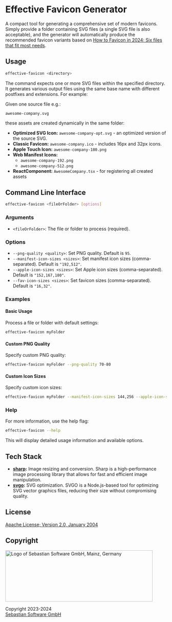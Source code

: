 # Effective Favicon Generator

A compact tool for generating a comprehensive set of modern favicons. Simply provide a folder containing SVG files (a single SVG file is also acceptable), and the generator will automatically produce the recommended favicon variants based on [How to Favicon in 2024: Six files that fit most needs](https://evilmartians.com/chronicles/how-to-favicon-in-2021-six-files-that-fit-most-needs).

## Usage

```bash
effective-favicon <directory>
```

The command expects one or more SVG files within the specified directory. It generates various output files using the same base name with different postfixes and extensions. For example:

Given one source file e.g.:

`awesome-company.svg`

these assets are created dynamically in the same folder:

- **Optimized SVG Icon:** `awesome-company-opt.svg` - an optimized version of the source SVG.
- **Classic Favicon:** `awesome-company.ico` - includes 16px and 32px icons.
- **Apple Touch Icon:** `awesome-company-180.png`
- **Web Manifest Icons:**
  - `awesome-company-192.png`
  - `awesome-company-512.png`
- **ReactComponent:** `AwesomeCompany.tsx` - for registering all created assets

## Command Line Interface

```sh
effective-favicon <fileOrFolder> [options]
```

### Arguments

- `<fileOrFolder>`: The file or folder to process (required).

### Options

- `--png-quality <quality>`: Set PNG quality. Default is `95`.
- `--manifest-icon-sizes <sizes>`: Set manifest icon sizes (comma-separated). Default is `"192,512"`.
- `--apple-icon-sizes <sizes>`: Set Apple icon sizes (comma-separated). Default is `"152,167,180"`.
- `--fav-icon-sizes <sizes>`: Set favicon sizes (comma-separated). Default is `"16,32"`.

### Examples

#### Basic Usage

Process a file or folder with default settings:

```sh
effective-favicon myFolder
```

#### Custom PNG Quality

Specify custom PNG quality:

```sh
effective-favicon myFolder --png-quality 70-80
```

#### Custom Icon Sizes

Specify custom icon sizes:

```sh
effective-favicon myFolder --manifest-icon-sizes 144,256 --apple-icon-sizes 120,144,180 --fav-icon-sizes 16,48
```

### Help

For more information, use the help flag:

```sh
effective-favicon --help
```

This will display detailed usage information and available options.

## Tech Stack

- **[sharp](https://sharp.pixelplumbing.com/):** Image resizing and conversion. Sharp is a high-performance image processing library that allows for fast and efficient image manipulation.
- **[svgo](https://github.com/svg/svgo):** SVG optimization. SVGO is a Node.js-based tool for optimizing SVG vector graphics files, reducing their size without compromising quality.

## License

[Apache License; Version 2.0, January 2004](http://www.apache.org/licenses/LICENSE-2.0)

## Copyright

<img src="https://cdn.rawgit.com/sebastian-software/sebastian-software-brand/0d4ec9d6/sebastiansoftware-en.svg" alt="Logo of Sebastian Software GmbH, Mainz, Germany" width="460" height="160"/>

Copyright 2023-2024<br/>[Sebastian Software GmbH](https://www.sebastian-software.de)
